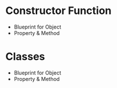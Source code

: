 # Constructor Function 
  * Blueprint for Object
  * Property & Method 
  


# Classes 
  * Blueprint for Object 
  * Property & Method 
